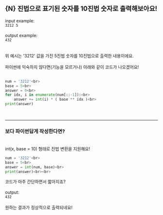 ## **{N} 진법으로 표기된 숫자를 10진법 숫자로 출력해보아요!**



input example:<br>
`3212 5`<br><br>
output example:<br>
`432`<br><br><br>
위 예시는 '3212' 값을 가진 5진법 숫자를 10진법으로 출력한 내용이에요.<br><br>
파이썬에 익숙하지 않다면(기능을 모르거나) 아래와 같이 코드가 나오겠어요!<br><br>
```python
num = '3212'<br>
base = 5<br>
answer = 0<br>
for idx, i in enumerate(num[::-1]):<br>
    answer += int(i) * ( base ** idx )<br>    
print(answer)
```
<br>

***

### **보다 파이썬답게 작성한다면?<br><br>**
int(x, base = 10) 형태로 진법 변환을 지원해요!<br>
```python
num = '3212'<br>
base = 5<br>
answer = int(num, base)<br>
print(answer)<br><br>
```
코드가 아주 간단하면서 짧아지죠?<br><br>
output:<br>
`432`<br><br>
원하는 결과가 정상적으로 출력되네요!<br><br>